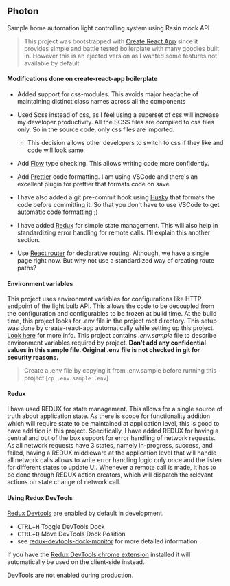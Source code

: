 ## Photon

Sample home automation light controlling system using Resin mock API

> This project was bootstrapped with [Create React App](https://github.com/facebookincubator/create-react-app)
> since it provides simple and battle tested boilerplate with many goodies built in. However this is an ejected version
> as I wanted some features not available by default

#### Modifications done on create-react-app boilerplate
* Added support for css-modules. This avoids major headache of maintaining distinct class names across all the components
* Used Scss instead of css, as I feel using a superset of css will increase my developer productivity. All the SCSS files are compiled to css files only. So in the source code, only css files are imported.
  * This decision allows other developers to switch to css if they like and code will look same

* Add [Flow](https://flow.org/) type checking. This allows writing code more confidently.
* Add [Prettier](https://github.com/prettier/prettier) code formatting. I am using VSCode and there's an excellent plugin for prettier that formats code on save
* I have also added a git pre-commit hook using [Husky](https://github.com/typicode/husky) that formats the code before committing it. So that you don't have to use VSCode to get automatic code formatting ;)
* I have added [Redux](https://redux.js.org/) for simple state management. This will also help in standardizing error handling for remote calls. I'll explain this another section.
* Use [React router](https://github.com/ReactTraining/react-router) for declarative routing. Although, we have a single page right now. But why not use a standardized way of creating route paths?


#### Environment variables
This project uses environment variables for configurations like HTTP endpoint of the light bulb API. This allows the code to be decoupled from the configuration and configurables to be frozen at build time.
At the build time, this project looks for .env file in the project root directory. This setup was done by create-react-app automatically while setting up this project. [Look here](https://github.com/facebook/create-react-app/blob/master/packages/react-scripts/template/README.md#adding-custom-environment-variables) for more info.
This project contains *.env.sample* file to describe environment variables required by project. **Don't add any confidential values in this sample file. Original .env file is not checked in git for security reasons.**
> Create a .env file by copying it from .env.sample before running this project  [`cp .env.sample .env`]

#### Redux
I have used REDUX for state management. This allows for a single source of truth about application state. As there is scope for functionality addition which will require state to be maintained at application level, this is good to have addition in this project.
Specifically, I have added REDUX for having a central and out of the box support for error handling of network requests. As all network requests have 3 states, namely in-progress, success, and failed, having a REDUX middleware at the application level that will handle all network calls allows to write error handling logic only once and the listen for different states to update UI.
Whenever a remote call is made, it has to be done through REDUX action creators, which will dispatch the relevant actions on state change of network call.

#### Using Redux DevTools

[Redux Devtools](https://github.com/gaearon/redux-devtools) are enabled by default in development.

- <kbd>CTRL</kbd>+<kbd>H</kbd> Toggle DevTools Dock
- <kbd>CTRL</kbd>+<kbd>Q</kbd> Move DevTools Dock Position
- see [redux-devtools-dock-monitor](https://github.com/gaearon/redux-devtools-dock-monitor) for more detailed information.

If you have the
[Redux DevTools chrome extension](https://chrome.google.com/webstore/detail/redux-devtools/lmhkpmbekcpmknklioeibfkpmmfibljd) installed it will automatically be used on the client-side instead.

DevTools are not enabled during production.